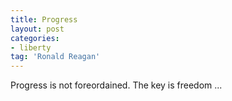 ```yaml
---
title: Progress
layout: post
categories:
- liberty
tag: 'Ronald Reagan'
---
```


Progress is not foreordained. The key is freedom ...